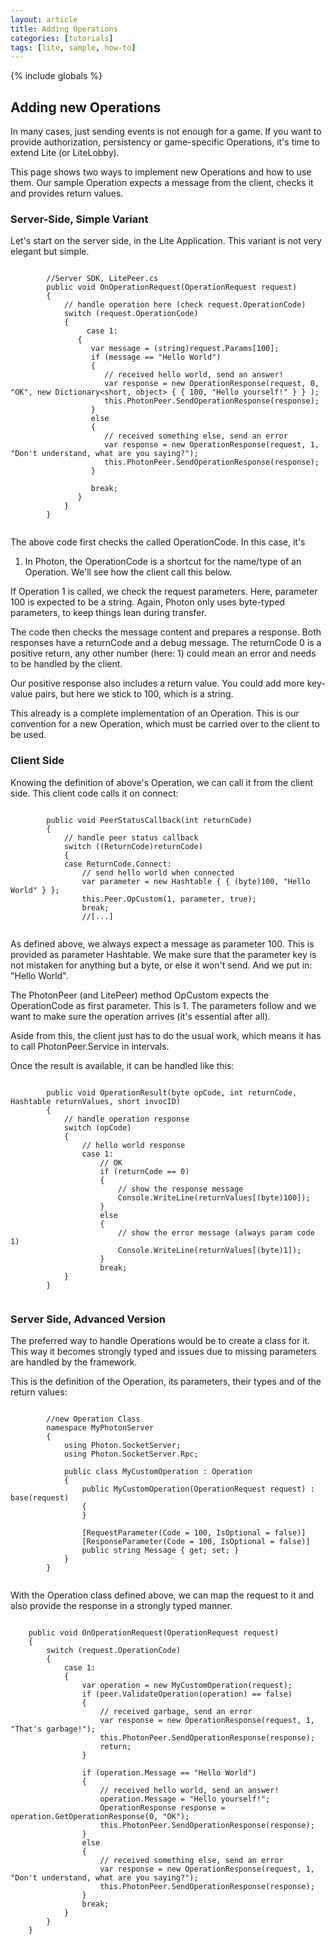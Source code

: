 ```yaml
---
layout: article
title: Adding Operations
categories: [tutorials]
tags: [lite, sample, how-to]
---
```

{% include globals %}

Adding new Operations
---------------------

In many cases, just sending events is not enough for a game. If you want
to provide authorization, persistency or game-specific Operations, it's
time to extend Lite (or LiteLobby).

This page shows two ways to implement new Operations and how to use
them. Our sample Operation expects a message from the client, checks it
and provides return values.

### Server-Side, Simple Variant

Let's start on the server side, in the Lite Application. This variant is
not very elegant but simple.

~~~~ {.code}
    
        //Server SDK, LitePeer.cs
        public void OnOperationRequest(OperationRequest request) 
        { 
            // handle operation here (check request.OperationCode) 
            switch (request.OperationCode) 
            { 
                 case 1: 
               { 
                  var message = (string)request.Params[100]; 
                  if (message == "Hello World") 
                  { 
                     // received hello world, send an answer! 
                     var response = new OperationResponse(request, 0, "OK", new Dictionary<short, object> { { 100, "Hello yourself!" } } ); 
                     this.PhotonPeer.SendOperationResponse(response); 
                  } 
                  else 
                  { 
                     // received something else, send an error 
                     var response = new OperationResponse(request, 1, "Don't understand, what are you saying?"); 
                     this.PhotonPeer.SendOperationResponse(response); 
                  } 
 
                  break; 
               } 
            } 
        } 
    
~~~~

The above code first checks the called OperationCode. In this case, it's
1. In Photon, the OperationCode is a shortcut for the name/type of an
Operation. We'll see how the client call this below.

If Operation 1 is called, we check the request parameters. Here,
parameter 100 is expected to be a string. Again, Photon only uses
byte-typed parameters, to keep things lean during transfer.

The code then checks the message content and prepares a response. Both
responses have a returnCode and a debug message. The returnCode 0 is a
positive return, any other number (here: 1) could mean an error and
needs to be handled by the client.

Our positive response also includes a return value. You could add more
key-value pairs, but here we stick to 100, which is a string.

This already is a complete implementation of an Operation. This is our
convention for a new Operation, which must be carried over to the client
to be used.

### Client Side

Knowing the definition of above's Operation, we can call it from the
client side. This client code calls it on connect:

~~~~ {.code}
    
        public void PeerStatusCallback(int returnCode) 
        { 
            // handle peer status callback 
            switch ((ReturnCode)returnCode) 
            { 
            case ReturnCode.Connect: 
                // send hello world when connected 
                var parameter = new Hashtable { { (byte)100, "Hello World" } }; 
                this.Peer.OpCustom(1, parameter, true); 
                break; 
                //[...]
    
~~~~

As defined above, we always expect a message as parameter 100. This is
provided as parameter Hashtable. We make sure that the parameter key is
not mistaken for anything but a byte, or else it won't send. And we put
in: "Hello World".

The PhotonPeer (and LitePeer) method OpCustom expects the OperationCode
as first parameter. This is 1. The parameters follow and we want to make
sure the operation arrives (it's essential after all).

Aside from this, the client just has to do the usual work, which means
it has to call PhotonPeer.Service in intervals.

Once the result is available, it can be handled like this:

~~~~ {.code}
    
        public void OperationResult(byte opCode, int returnCode, Hashtable returnValues, short invocID) 
        { 
            // handle operation response 
            switch (opCode) 
            { 
                // hello world response 
                case 1: 
                    // OK 
                    if (returnCode == 0) 
                    { 
                        // show the response message 
                        Console.WriteLine(returnValues[(byte)100]); 
                    } 
                    else 
                    { 
                        // show the error message (always param code 1) 
                        Console.WriteLine(returnValues[(byte)1]); 
                    } 
                    break; 
            } 
        } 
    
~~~~

### Server Side, Advanced Version

The preferred way to handle Operations would be to create a class for
it. This way it becomes strongly typed and issues due to missing
parameters are handled by the framework.

This is the definition of the Operation, its parameters, their types and
of the return values:

~~~~ {.code}
    
        //new Operation Class
        namespace MyPhotonServer 
        { 
            using Photon.SocketServer; 
            using Photon.SocketServer.Rpc; 

            public class MyCustomOperation : Operation 
            { 
                public MyCustomOperation(OperationRequest request) : base(request) 
                { 
                } 

                [RequestParameter(Code = 100, IsOptional = false)] 
                [ResponseParameter(Code = 100, IsOptional = false)] 
                public string Message { get; set; } 
            } 
        } 
    
~~~~

With the Operation class defined above, we can map the request to it and
also provide the response in a strongly typed manner.

~~~~ {.code}
    
    public void OnOperationRequest(OperationRequest request)
    {
        switch (request.OperationCode)
        {
            case 1:
            {
                var operation = new MyCustomOperation(request);
                if (peer.ValidateOperation(operation) == false)
                {
                    // received garbage, send an error
                    var response = new OperationResponse(request, 1, "That's garbage!");
                    this.PhotonPeer.SendOperationResponse(response);
                    return;
                }

                if (operation.Message == "Hello World")
                {
                    // received hello world, send an answer!
                    operation.Message = "Hello yourself!";
                    OperationResponse response = operation.GetOperationResponse(0, "OK");
                    this.PhotonPeer.SendOperationResponse(response);
                }
                else
                {
                    // received something else, send an error
                    var response = new OperationResponse(request, 1, "Don't understand, what are you saying?");
                    this.PhotonPeer.SendOperationResponse(response);
                }
                break;
            }
        }
    }
    
~~~~
